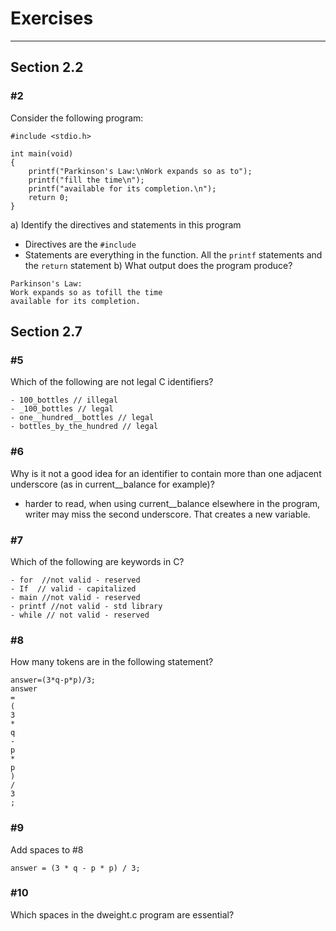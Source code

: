 # Exercises
---
## Section 2.2
### #2
Consider the following program:

```
#include <stdio.h>

int main(void)
{
	printf("Parkinson's Law:\nWork expands so as to");
	printf("fill the time\n");
	printf("available for its completion.\n");
	return 0;
}
```

a) Identify the directives and statements in this program
- Directives are the `#include`
- Statements are everything in the function.  All the `printf` statements and the `return` statement
b) What output does the program produce?

```
Parkinson's Law:
Work expands so as tofill the time
available for its completion.
```


## Section 2.7
### #5
Which of the following are not legal C identifiers?
```
- 100_bottles // illegal
- _100_bottles // legal
- one__hundred__bottles // legal
- bottles_by_the_hundred // legal
```

### #6
Why is it not a good idea for an identifier to contain more than one adjacent underscore (as in current__balance for example)?
- harder to read, when using current__balance elsewhere in the program, writer may miss the second underscore.  That creates a new variable.

### #7
Which of the following are keywords in C?

```
- for  //not valid - reserved
- If  // valid - capitalized
- main //not valid - reserved
- printf //not valid - std library 
- while // not valid - reserved
```

### #8
How many tokens are in the following statement?

```
answer=(3*q-p*p)/3;
answer
=
(
3
*
q
-
p
*
p
)
/
3
;
```
### #9
Add spaces to #8

```
answer = (3 * q - p * p) / 3;
```

### #10
Which spaces in the dweight.c program are essential?
